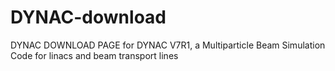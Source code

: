 # DYNAC-download
DYNAC DOWNLOAD PAGE  for DYNAC V7R1, a Multiparticle Beam Simulation Code for linacs and beam transport lines
